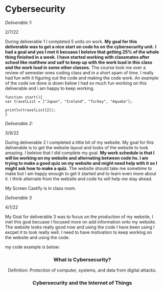 # Cybersecurity
*Deliverable 1:*

2/7/22

During deliverable 1 I completed 5 units on work. __My goal for this deliverable was to get a nice start on code hs on the cybersecurity unit.__
 __I had a goal and yes I met it becuase I beleive that getting 25% of the whole thing finished in a week.__ __I have started working with classmates after school like matthew and saif to keep up with the work load in this class and the work load in some other classes.__ The course took me over a review of semester ones coding class and in a short spam of time. I really had fun with it figuring out the code and making the code work. An example of the code ive done is down below I had so much fun working on this deliverable and i am happy to keep working.
 
 ```// Write your code here
function start(){
var travelList = ["Japan", "Ireland", "Turkey", "Aquaba"];

println(travelList[2]);
}
```
*Deliverable 2:*

3/9/22

During deliverable 2 I completed a little bit of my website. My goal for this deliverable is to get the website layout and looks of the website to look amazing. I beleive that I did complete my goal. __My work schedule is that I will be working on my website and alternating between code hs. I am trying to make a good quiz on my website and might need help with it so I might ask how to make a quiz.__ The website should take me sometime to make but I am happy enough to get it started and to learn even more about it. I think alternate from the website and code hs will help me stay ahead. 

My Screen Castify is in class room.

*Deliverable 3*

4/1/22


 My Goal for deliverable 3 was to focus on the production of my website, I met this goal becuase I focused more on add information onto my website. The website looks really good now and using the code I have been using I excpet it to look really well. I need to have motivation to keep working on the website and using the code.
 
 my code example is below:
 <h3 style="text-align: center;">What is Cybersecurity? </h3>

  <p style="text-align: center;">Definition: Protection of computer, systems, and data from digital attacks.</p>

<h3 style="text-align: center;"> Cybersecurity and the Internet of Things </h3>

 
